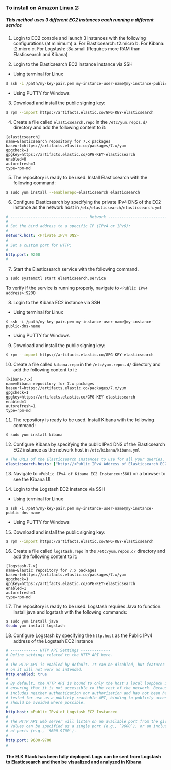 ### To install on Amazon Linux 2:
##### This method uses 3 different EC2 instances each running a different service

1. Login to EC2 console and launch 3 instances with the following configurations (at minimum)
  a. For Elasticsearch: t2.micro
  b. For Kibana: t2.micro
  c. For Logstash: t3a.small (Requires more RAM than Elasticsearch and Kibana)

2. Login to the Elasticsearch EC2 instance instance via SSH 
  - Using terminal for Linux
  ```bash
  $ ssh -i /path/my-key-pair.pem my-instance-user-name@my-instance-public-dns-name
  ```
  - Using PUTTY for Windows
  
3. Download and install the public signing key:
```bash
$ rpm --import https://artifacts.elastic.co/GPG-KEY-elasticsearch
```

4. Create a file called `elasticsearch.repo` in the `/etc/yum.repos.d/` directory and add the following content to it:
```repo
[elasticsearch]
name=Elasticsearch repository for 7.x packages
baseurl=https://artifacts.elastic.co/packages/7.x/yum
gpgcheck=1
gpgkey=https://artifacts.elastic.co/GPG-KEY-elasticsearch
enabled=0
autorefresh=1
type=rpm-md
```

5. The repository is ready to be used. Install Elasticsearch with the following command:
```bash
$ sudo yum install --enablerepo=elasticsearch elasticsearch
```

6. Configure Elasticsearch by specifying the private IPv4 DNS of the EC2 instance as the network host in `/etc/elasticsearch/elasticsearch.yml`
```yml
# ---------------------------------- Network -----------------------------------
#
# Set the bind address to a specific IP (IPv4 or IPv6):
#
network.host: <Private IPv4 DNS>
#
# Set a custom port for HTTP:
#
http.port: 9200
#
```

7. Start the Elasticsearch service with the following command.
```bash
$ sudo systemctl start elasticsearch.service
```
To verify if the service is running properly, navigate to `<Public IPv4 address>:9200`

8. Login to the Kibana EC2 instance via SSH
 - Using terminal for Linux
  ```
  $ ssh -i /path/my-key-pair.pem my-instance-user-name@my-instance-public-dns-name
  ```
  - Using PUTTY for Windows
  
9. Download and install the public signing key:
```bash
$ rpm --import https://artifacts.elastic.co/GPG-KEY-elasticsearch
```

10. Create a file called `kibana.repo` in the `/etc/yum.repos.d/` directory and add the following content to it:
```repo
[kibana-7.x]
name=Kibana repository for 7.x packages
baseurl=https://artifacts.elastic.co/packages/7.x/yum
gpgcheck=1
gpgkey=https://artifacts.elastic.co/GPG-KEY-elasticsearch
enabled=1
autorefresh=1
type=rpm-md
```

11. The repository is ready to be used. Install Kibana with the following command:
```bash
$ sudo yum install kibana
```

12. Configure Kibana by specifying the public IPv4 DNS of the Elasticsearch EC2 instance as the network host in `/etc/kibana/kibana.yml`
```yaml
# The URLs of the Elasticsearch instances to use for all your queries.
elasticsearch.hosts: ["http://<Public IPv4 Address of Elasticsearch EC2 Instance>:9200"]
```

13. Navigate to `<Public IPv4 of Kibana EC2 Instance>:5601` on a browser to see the Kibana UI.

14. Login to the Logstash EC2 instance via SSH
 - Using terminal for Linux
  ```
  $ ssh -i /path/my-key-pair.pem my-instance-user-name@my-instance-public-dns-name
  ```
  - Using PUTTY for Windows

15. Download and install the public signing key:
```bash
$ rpm --import https://artifacts.elastic.co/GPG-KEY-elasticsearch
```

16. Create a file called `logstash.repo` in the `/etc/yum.repos.d/` directory and add the following content to it:
```repo
[logstash-7.x]
name=Elastic repository for 7.x packages
baseurl=https://artifacts.elastic.co/packages/7.x/yum
gpgcheck=1
gpgkey=https://artifacts.elastic.co/GPG-KEY-elasticsearch
enabled=1
autorefresh=1
type=rpm-md
```

17. The repository is ready to be used. Logstash requires Java to function. Install java and logstash with the following commands:
```bash
$ sudo yum install java
$sudo yum install logstash
```

18. Configure Logstash by specifying the `http.host` as the Public IPv4 address of the Logstash EC2 Instance
```yaml
# ------------ HTTP API Settings -------------
# Define settings related to the HTTP API here.
#
# The HTTP API is enabled by default. It can be disabled, but features that rely
# on it will not work as intended.
http.enabled: true
#
# By default, the HTTP API is bound to only the host's local loopback interface,
# ensuring that it is not accessible to the rest of the network. Because the API
# includes neither authentication nor authorization and has not been hardened or
# tested for use as a publicly-reachable API, binding to publicly accessible IPs
# should be avoided where possible.
#
http.host: <Public IPv4 of Logstash EC2 Instance>
#
# The HTTP API web server will listen on an available port from the given range.
# Values can be specified as a single port (e.g., `9600`), or an inclusive range
# of ports (e.g., `9600-9700`).
#
http.port: 9600-9700
#
```

#### The ELK Stack has been fully deployed. Logs can be sent from Logstash to Elasticsearch and then be visualized and analyzed in Kibana
 